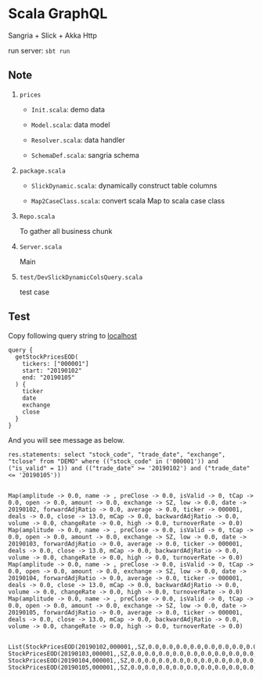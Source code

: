 # Scala GraphQL

Sangria + Slick + Akka Http


run server: `sbt run`

## Note 

1. `prices`

    - `Init.scala`: demo data
    
    - `Model.scala`: data model
    
    - `Resolver.scala`: data handler
    
    - `SchemaDef.scala`: sangria schema


2. `package.scala`

    - `SlickDynamic.scala`: dynamically construct table columns
    
    - `Map2CaseClass.scala`: convert scala Map to scala case class


3. `Repo.scala`

    To gather all business chunk

    
4. `Server.scala`

    Main


5. `test/DevSlickDynamicColsQuery.scala`

    test case



## Test

Copy following query string to [localhost](http://localhost:8080/graphql)

```
query {
  getStockPricesEOD(
    tickers: ["000001"] 
    start: "20190102" 
    end: "20190105"
  ) {
    ticker
    date
    exchange
    close
  }
}
```

And you will see message as below.

```
res.statements: select "stock_code", "trade_date", "exchange", "tclose" from "DEMO" where (("stock_code" in ('000001')) and ("is_valid" = 1)) and (("trade_date" >= '20190102') and ("trade_date" <= '20190105'))


Map(amplitude -> 0.0, name -> , preClose -> 0.0, isValid -> 0, tCap -> 0.0, open -> 0.0, amount -> 0.0, exchange -> SZ, low -> 0.0, date -> 20190102, forwardAdjRatio -> 0.0, average -> 0.0, ticker -> 000001, deals -> 0.0, close -> 13.0, mCap -> 0.0, backwardAdjRatio -> 0.0, volume -> 0.0, changeRate -> 0.0, high -> 0.0, turnoverRate -> 0.0)
Map(amplitude -> 0.0, name -> , preClose -> 0.0, isValid -> 0, tCap -> 0.0, open -> 0.0, amount -> 0.0, exchange -> SZ, low -> 0.0, date -> 20190103, forwardAdjRatio -> 0.0, average -> 0.0, ticker -> 000001, deals -> 0.0, close -> 13.0, mCap -> 0.0, backwardAdjRatio -> 0.0, volume -> 0.0, changeRate -> 0.0, high -> 0.0, turnoverRate -> 0.0)
Map(amplitude -> 0.0, name -> , preClose -> 0.0, isValid -> 0, tCap -> 0.0, open -> 0.0, amount -> 0.0, exchange -> SZ, low -> 0.0, date -> 20190104, forwardAdjRatio -> 0.0, average -> 0.0, ticker -> 000001, deals -> 0.0, close -> 13.0, mCap -> 0.0, backwardAdjRatio -> 0.0, volume -> 0.0, changeRate -> 0.0, high -> 0.0, turnoverRate -> 0.0)
Map(amplitude -> 0.0, name -> , preClose -> 0.0, isValid -> 0, tCap -> 0.0, open -> 0.0, amount -> 0.0, exchange -> SZ, low -> 0.0, date -> 20190105, forwardAdjRatio -> 0.0, average -> 0.0, ticker -> 000001, deals -> 0.0, close -> 13.0, mCap -> 0.0, backwardAdjRatio -> 0.0, volume -> 0.0, changeRate -> 0.0, high -> 0.0, turnoverRate -> 0.0)


List(StockPricesEOD(20190102,000001,,SZ,0.0,0.0,0.0,0.0,0.0,0.0,0.0,0.0,0.0,0.0,0.0,13.0,0.0,0.0,0.0,0.0,0), StockPricesEOD(20190103,000001,,SZ,0.0,0.0,0.0,0.0,0.0,0.0,0.0,0.0,0.0,0.0,0.0,13.0,0.0,0.0,0.0,0.0,0), StockPricesEOD(20190104,000001,,SZ,0.0,0.0,0.0,0.0,0.0,0.0,0.0,0.0,0.0,0.0,0.0,13.0,0.0,0.0,0.0,0.0,0), StockPricesEOD(20190105,000001,,SZ,0.0,0.0,0.0,0.0,0.0,0.0,0.0,0.0,0.0,0.0,0.0,13.0,0.0,0.0,0.0,0.0,0))
```
